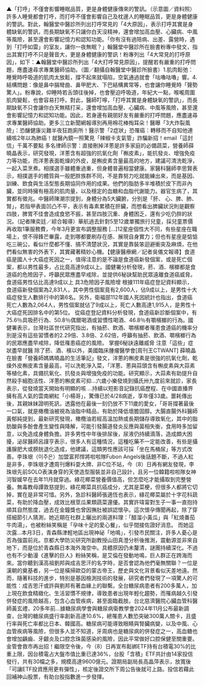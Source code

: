 ▲「打呼」不僅會影響睡眠品質，更是身體健康傳來的警訊。（示意圖／資料照）許多人睡覺都會打呼，而打呼不僅會影響自己及枕邊人的睡眠品質，更是身體健康的警訊。對此，翰醫堂中醫診所列出打呼常見的「4大原因」，表示打呼其實是身體缺氧的警訊，而長期缺氧不只讓你白天沒精神，還會增加高血壓、心臟病、中風等風險，甚至還會影響記憶力和認知功能。「你有沒有過陪病、出差、露營時，遇到「打呼如雷」的室友，讓你一夜無眠？」翰醫堂中醫診所在臉書粉專中發文，指出其實打呼不只是聲音大，更是身體健康的警訊！粉專列出「4大常見的打呼原因」，如下：▲翰醫堂中醫診所列出「4大打呼常見原因」，提醒若有嚴重的打呼問題，應盡速尋求專業醫師協助。（圖／翻攝自翰醫堂中醫診所臉書）1.肌肉鬆弛：睡覺時呼吸道的肌肉太放鬆，撐不起來就塌陷，空氣通過就會「咕嚕咕嚕」響。4.結構問題：像是鼻中膈彎曲、鼻甲肥大、下巴結構異常等，也會讓你睡覺時「聲勢驚人」。粉專說，仰睡時若舌頭往後掉，也會壓迫呼吸道，年紀大一點，喉嚨周圍肌肉變鬆，也會容易打呼。對此，醫師叮嚀，「打呼其實是身體缺氧的警訊」，而長期缺氧不只會讓你白天無精打采，還會增加高血壓、心臟病、中風等風險，甚至還會影響記憶力和認知功能。因此，若身邊有親朋好友有嚴重的打呼問題，應盡速尋求專業醫師協助。更多三立新聞網報導別再用棉花棒掏耳朵！醫曝「3大炸裂風險」：恐釀健康災難半夜狂跑廁所！醫示警「2症狀」恐罹癌：轉移而不自知他連續咳2年以為肺癌！就醫內鏡一照驚見「辣椒卡支氣管」詐騙新招！email「這封信」千萬不要點 多名律師示警：直接刪掉洋蔥是許多家庭的必備蔬菜，營養師薛曉晶表示，研究發現，洋蔥含有超強的抗氧化劑「槲皮素」，能抗發炎、增強免疫力等功能，而洋蔥表面乾燥的外皮，是槲皮素含量最高的地方，建議可清洗乾淨，一起入菜烹煮。相撲選手雖體重過重，但身體普遍相當健康。家醫科醫師李思賢表示，相撲選手的體質與一般肥胖族群不同，不是靠努力吃就能練出來，而是基因、訓練、飲食與生活型態長期協同作用的成果。他們的脂肪多半堆積於皮下而非內臟，並同時擁有極高的肌肉量，以及穩定的血糖和血脂代謝能力。器官生病了，其實都有徵兆。中醫師陳潮宗提到，身體分為5大臟腑，分別是「肝、 心、脾、肺、腎」，若指甲表面凹凸不平，表示有毒素累積在肝臟，而想看出脾臟狀況則是觀察四肢，脾胃不佳會造成食慾不振，甚至四肢沉重、身體困乏，還有少吃仍胖的狀況。（記者陳奕廷／綜合報導）華航過去針對5至12歲單獨旅行兒童，採兒童票價再收取1筆服務費，今年3月更宣布調整服務 […]12星座個性大不同，有些星座在職場上，恨不得鋒芒畢露，走到哪都要刷存在感、展現自身實力；但也有星座是惦惦吃三碗公，看似什麼都不懂、搞不清楚狀況，其實是靠裝笨迴避衝突及麻煩，在他們看似無害的外表下，其實藏著精妙心機。【健康醫療網／記者吳儀文報導】食道癌是國人十大癌症死因之一，值得注意的是不論是食道癌新發個案，或是死亡個案，都以男性最多，占比竟高達9成以上。國健署分析發現，菸、酒、檳榔都是食道癌的危險因子，呼籲民眾應盡早戒除，並提供6秘訣幫助民眾遠離食道癌威脅。 食道癌男性佔比高達9成以上 具3危險因子風險增 根據111年癌症登記資料顯示，食道癌新發個案為2,831人，其中男性個案竟有2,600人，佔9成以上，是男性十大癌症發生人數排行中的第6名。另外，衛福部112年國人死因統計也指出，食道癌死亡人數為2,064人，男性個案就佔了9成以上，死亡人數高達1,915人，是男性十大癌症死因排名中的第5位。 從癌症登記資料分析發現，食道癌新診斷個案中，有75.6％具吸菸行為、50.8％偶爾喝酒或習慣性喝酒、46.8％有嚼檳榔的行為。國健署表示，台灣社區世代研究指出，有抽菸、飲酒、嚼檳榔者罹患食道癌的機率分別是沒有這些習慣者的2.29倍、3.8倍、2.62倍，呼籲有抽菸、飲酒、嚼檳榔行為的民眾應盡早戒除，降低罹患癌症的風險。 掌握6秘訣遠離威脅 注意「這些」症狀盡早就醫 除了菸、酒、檳以外，美國臨床腫瘤醫學會[周刊王CTWANT] 薛曉晶在臉書「營養師媽媽曉晶的生活筆記」發文，洋蔥的槲皮素是很強的抗氧化劑，乾燥外皮槲皮素含量最高，可以洗乾淨入菜，「洋蔥、蔥與蒜頭含有槲皮素與大蒜素等植化素，具備抗氧化、抗發炎與增強免疫的功能。研究顯示，大蒜素有助提升自然殺手細胞活性、洋蔥的槲皮素可抑...六歲小樂發燒到攝氏卅九度前來就診，家長表示，從發燒當天開始有明顯的咳 ...持續以短影音記錄抗癌歷程、在中國直播界擁有高人氣的雲南網紅「小楊哥」，驚傳已於4/28病逝，享年僅33歲。噩耗傳出後，其親妹妹證明死訊，透露他在最後一刻仍放不下11歲的愛女，「哥哥撐著最後一口氣，就是橄欖油被視為油脂中精品，有助於降低壞膽固醇。大腸直腸外科醫師黃郁純提到，最新研究發現，橄欖油若經高溫加熱或長期儲存導致氧化，其中的脂肪酸與多酚會產生變性與降解，可能引發腸道發炎反應與菌相失衡，食用時多加留意，以免造成身體負擔。許多男性中年後排尿後，尿液仍持續滴落，造成頗大困擾，泌尿醫師呂謹亨表示，很多人有這種情況，這種吃藥不一定能改善，有些是攝護腺肥大或膀胱退化造成，他建議，這類男性應該可採「坐在馬桶尿」等方式改善。李珠珢（이주은）加盟富邦悍將啦啦隊Fubon Angels後話題不斷，不過人紅是非多，李珠珢才遭周刊爆料耍大牌、非C位不站，今（8）日再有網友發現，李珠珢先前SOLO表演身穿的天使造型服裝並非自己設計，且另一位韓籍啦啦隊女神河智媛早在去年11月就穿過。綠花椰菜營養價值高，但怎麼吃才能攝取到完整營養。無毒教母譚敦慈提到，綠花椰菜具抗癌成分，尤其是菜梗，但很多人都將它切掉，實在是非常可惜。另外，急診科醫師張適恆也表示，綠花椰菜屬於十字花科蔬菜，有助於降血壓，成效比根莖瓜果類蔬菜還優。其實許瑋甯對生子一事一直抱持順其自然態度，過去在金鐘獎也曾因撫肚被誤認懷孕。這次懷孕傳聞再起，除了穿搭細節引人猜測，她近期在社群上曬出的兩道料理：「醋溜小黃瓜」與「紅燒番茄牛肉湯」，也被粉絲笑稱是「孕味十足的愛心餐」，似乎間接佐證好消息。 而她這次露...本月3日，青森縣津輕地區出現神祕「地鳴」，引發市民關注，許多人憂心是否為強震前兆。京都大學防災研究所副教授山田真澄分析後推測，震動源並非來自地下，而是位於青森縣日本海外海空中。具體原因仍未釐清，謎團持續深化。不過也有不少動漫《進擊的巨人》粉絲笑稱，是艾倫在發動地鳴，巨人群正在跨海而來。當你聽到漢高祖劉邦與成吉思汗的名字時，是否會認為他們毫無關聯？一位是漢朝的奠基者，另一位是橫掃歐亞的蒙古帝王，歷史與文化背景看似天差地遠。然而，隨著科技的進步，特別是基因檢測技術的發展，研究者們發現了一項驚人的可能性：成吉思汗或許與劉邦有著血緣上的聯繫。全台糖尿病患者有200多萬人，加上現在飲食精緻化、生活習慣不規律，導致患者出現年輕化趨勢，而罹病越久引發併發症的風險越高，包含心血管疾病，甚至面臨截肢。台北慈濟醫院心臟血管科醫師黃玄禮，20多年前...據糖尿病學會與糖尿病衛教學會2024年11月公布最新調查，台灣的糖尿病盛行率創新高達10.6%，總罹患人數恐突破300萬人關卡，且盛行率與死亡率都比日本、韓國高。糖尿病可能導致眼睛與腎臟病變，以及中風、心血管疾病等風險，但很多人並不知道，牙周病也是糖尿病的併發症之一，高血糖也會增加齲齒、牙齦炎及口腔念珠菌感染的風險，因此平常做好口腔保健至關重要。金管會救市再出招！繼限空令後，今（8）日再宣布鬆綁ETF持有台積電30%的比重上限，因台積電占大盤市值比重已達36%，台股「含積」ETF共計由14家投信發行，共有30檔之多，規模高達9600億元。證期局副局長高晶萍表示，放寬後「可讓ETF投資應用更有彈性」，核定後證交所下周公告後就可上路。投信若藉此回補神山股票，有助台股指數進一步發揮。